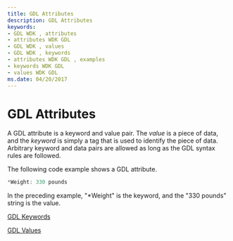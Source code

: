 ```yaml
---
title: GDL Attributes
description: GDL Attributes
keywords:
- GDL WDK , attributes
- attributes WDK GDL
- GDL WDK , values
- GDL WDK , keywords
- attributes WDK GDL , examples
- keywords WDK GDL
- values WDK GDL
ms.date: 04/20/2017
---
```


# GDL Attributes


A GDL attribute is a keyword and value pair. The *value* is a piece of data, and the *keyword* is simply a tag that is used to identify the piece of data. Arbitrary keyword and data pairs are allowed as long as the GDL syntax rules are followed.

The following code example shows a GDL attribute.

```cpp
*Weight: 330 pounds
```

In the preceding example, "\*Weight" is the keyword, and the "330 pounds" string is the value.

[GDL Keywords](gdl-keywords.md)

[GDL Values](gdl-values.md)

 

 





